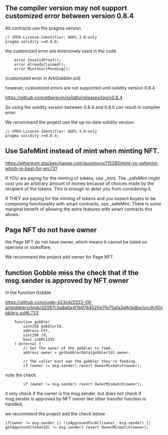 ## The compiler version may not support customized error between version 0.8.4

All contracts use the pragma version

```
// SPDX-License-Identifier: AGPL-3.0-only
pragma solidity >=0.8.0;
```
the customized error are extensively used in the code

```
    error InvalidProof();
    error AlreadyClaimed();
    error MintStartPending();
```

(customized error in ArbGobbler.sol)

however, customized errors are not supported until solidity version 0.8.4

https://github.com/ethereum/solidity/releases/tag/v0.8.4

So using the solidity version between 0.8.4 and 0.8.0 can result in compiler error.

We recommand the project use the up-to-date solidity version.

```
// SPDX-License-Identifier: AGPL-3.0-only
pragma solidity >=0.8.4;
```

## Use SafeMint instead of mint when minting NFT.

https://ethereum.stackexchange.com/questions/115280/mint-vs-safemint-which-is-best-for-erc721

If YOU are paying for the minting of tokens, use _mint. The _safeMint might cost you an arbitrary amount of money because of choices made by the recipient of the tokens. This is enough to deter you from considering it.

If THEY are paying for the minting of tokens and you expect buyers to be composing functionality with smart contracts, use _safeMint. There is some marginal benefit of allowing the extra features with smart contracts this allows.

## Page NFT do not have owner

the Page NFT do not have owner, which means it cannot be listed on opensea or looksRare,

We recommand the project add owner for Page NFT.

## function Gobble miss the check that if the msg.sender is approved by NFT owner

in the function Gobble

https://github.com/code-423n4/2022-09-artgobblers/blob/d2087c5a8a6a4f1b9784520e7fe75afa3a9cbdbe/src/ArtGobblers.sol#L723

```
    function gobble(
        uint256 gobblerId,
        address nft,
        uint256 id,
        bool isERC1155
    ) external {
        // Get the owner of the gobbler to feed.
        address owner = getGobblerData[gobblerId].owner;

        // The caller must own the gobbler they're feeding.
        if (owner != msg.sender) revert OwnerMismatch(owner);
```

note the check 

```
        if (owner != msg.sender) revert OwnerMismatch(owner);
```

it only check if the owner is the msg.sender, but does not check if msg.sender is approved by NFT owner like other transfer function is handled,

we recommend the project add the check below

```
if(owner != msg.sender || !isApprovedForAll(owner, msg.sender) || getApproved(tokenId) != msg.sender) revert OwnerMismatch(owner);
```


